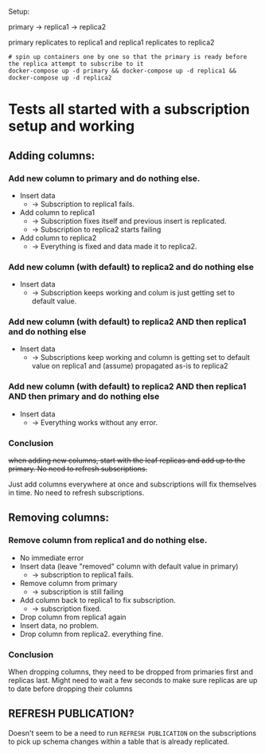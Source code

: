 Setup:

primary -> replica1 -> replica2

primary replicates to replica1 and replica1 replicates to replica2

```
# spin up containers one by one so that the primary is ready before the replica attempt to subscribe to it
docker-compose up -d primary && docker-compose up -d replica1 && docker-compose up -d replica2
```

# Tests all started with a subscription setup and working

## Adding columns:

### Add new column to primary and do nothing else. 

* Insert data
  * -> Subscription to replica1 fails.
* Add column to replica1
  * -> Subscription fixes itself and previous insert is replicated.
  * -> Subscription to replica2 starts failing
* Add column to replica2
  * -> Everything is fixed and data made it to replica2.


### Add new column (with default) to replica2 and do nothing else

* Insert data
  * -> Subscription keeps working and colum is just getting set to default value.

### Add new column (with default) to replica2 AND then replica1 and do nothing else

* Insert data
  * -> Subscriptions keep working and column is getting set to default value on replica1 and (assume) propagated as-is to replica2

### Add new column (with default) to replica2 AND then replica1 AND then primary and do nothing else

* Insert data
  * -> Everything works without any error.
  

### Conclusion
~~when adding new columns, start with the leaf replicas and add up to the primary. No need to refresh subscriptions.~~

Just add columns everywhere at once and subscriptions will fix themselves in time. No need to refresh subscriptions.

## Removing columns:

### Remove column from replica1 and do nothing else.
* No immediate error
* Insert data (leave "removed" column with default value in primary)
  * -> subscription to replica1 fails.
* Remove column from primary
  * -> subscription is still failing
* Add column back to replica1 to fix subscription.
  * -> subscription fixed.
* Drop column from replica1 again
* Insert data, no problem.
* Drop column from replica2. everything fine.


### Conclusion

When dropping columns, they need to be dropped from primaries first and replicas last. Might need to wait a few seconds to make sure replicas are up to date before dropping their columns


## REFRESH PUBLICATION?
Doesn't seem to be a need to run `REFRESH PUBLICATION` on the subscriptions to pick up schema changes within a table that is already replicated.